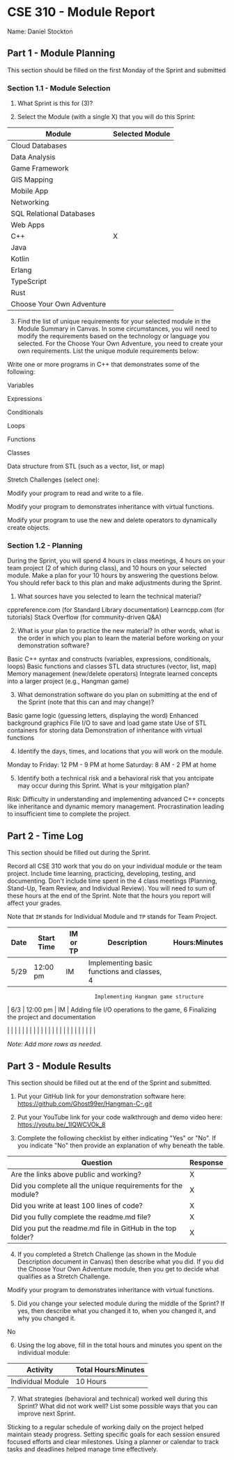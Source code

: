 # CSE 310 - Module Report

Name: Daniel Stockton

## Part 1 - Module Planning

This section should be filled on the first Monday of the Sprint and submitted

### Section 1.1 - Module Selection

1. What Sprint is this for (3)?

2. Select the Module (with a single X) that you will do this Sprint:

|Module                   |Selected Module|
|-------------------------|---------------|
|Cloud Databases          |               |
|Data Analysis            |               |
|Game Framework           |               |
|GIS Mapping              |               |
|Mobile App               |               |
|Networking               |               |
|SQL Relational Databases |               |
|Web Apps                 |               |
|C++                      |         X     |
|Java                     |               |
|Kotlin                   |               |
|Erlang                   |               |
|TypeScript               |               |
|Rust                     |               |
|Choose Your Own Adventure|               |

3. Find the list of unique requirements for your selected module in the Module Summary in Canvas.  In some circumstances, you will need to modify the requirements based on the technology or language you selected.  For the Choose Your Own Adventure, you need to create your own requirements.  List the unique module requirements below:

Write one or more programs in C++ that demonstrates some of the following:

Variables

Expressions

Conditionals

Loops

Functions

Classes

Data structure from STL (such as a vector, list, or map)

Stretch Challenges (select one):

Modify your program to read and write to a file.

Modify your program to demonstrates inheritance with virtual functions.

Modify your program to use the new and delete operators to dynamically create objects.




### Section 1.2 - Planning

During the Sprint, you will spend 4 hours in class meetings, 4 hours on your team project (2 of which during class), and 10 hours on your selected module.  Make a plan for your 10 hours by answering the questions below.  You should refer back to this plan and make adjustments during the Sprint.

1. What sources have you selected to learn the technical material?

cppreference.com (for Standard Library documentation)
Learncpp.com (for tutorials)
Stack Overflow (for community-driven Q&A)


2. What is your plan to practice the new material?  In other words, what is the order in which you plan to learn the material before working on your demonstration software?

Basic C++ syntax and constructs (variables, expressions, conditionals, loops)
Basic functions and classes
STL data structures (vector, list, map)
Memory management (new/delete operators)
Integrate learned concepts into a larger project (e.g., Hangman game)


3. What demonstration software do you plan on submitting at the end of the Sprint (note that this can and may change)?

Basic game logic (guessing letters, displaying the word)
Enhanced background graphics
File I/O to save and load game state
Use of STL containers for storing data
Demonstration of inheritance with virtual functions

4. Identify the days, times, and locations that you will work on the module.

Monday to Friday: 12 PM - 9 PM at home
Saturday: 8 AM - 2 PM at home

5. Identify both a technical risk and a behavioral risk that you antcipate may occur during this Sprint.  What is your mitgigation plan?

Risk: Difficulty in understanding and implementing advanced C++ concepts like inheritance and dynamic memory management.
Procrastination leading to insufficient time to complete the project.

## Part 2 - Time Log

This section should be filled out during the Sprint. 

Record all CSE 310 work that you do on your individual module or the team project.  Include time learning, practicing, developing, testing, and documenting.  Don't include time spent in the 4 class meetings (Planning, Stand-Up, Team Review, and Individual Review).  You will need to sum of these hours at the end of the Sprint. Note that the hours you report will affect your grades.

Note that `IM` stands for Individual Module and `TP` stands for Team Project.  

|Date      |Start Time|IM or TP|Description                                 |Hours:Minutes|
|----------|----------|--------|--------------------------------------------|-------------|
|  5/29    | 12:00 pm |  IM    | Implementing basic functions and classes,    4
                                Implementing Hangman game structure

|  6/3     | 12:00 pm |  IM    |  Adding file I/O operations to the game,    6
                                  Finalizing the project and documentation                                          

|          |          |        |                                            |             |
|          |          |        |                                            |             |
|          |          |        |                                            |             |
|          |          |        |                                            |             |

_Note: Add more rows as needed._


## Part 3 - Module Results

This section should be filled out at the end of the Sprint and submitted.

1. Put your GitHub link for your demonstration software here: https://github.com/Ghost99er/Hangman-C-.git

2. Put your YouTube link for your code walkthrough and demo video here: https://youtu.be/_1IQWCVOk_8

3. Complete the following checklist by either indicating "Yes" or "No". If you indicate "No" then provide an explanation of why beneath the table.

|Question                                                    |Response|
|------------------------------------------------------------|--------|
|Are the links above public and working?                     |   X     |
|Did you complete all the unique requirements for the module?|    X    |
|Did you write at least 100 lines of code?                   |     X   |
|Did you fully complete the readme.md file?                  |      X  |
|Did you put the readme.md file in GitHub in the top folder? |       X |

4. If you completed a Stretch Challenge (as shown in the Module Description document in Canvas) then describe what you did.  If you did the Choose Your Own Adventure module, then you get to decide what qualifies as a Stretch Challenge.

Modify your program to demonstrates inheritance with virtual functions.

5. Did you change your selected module during the middle of the Sprint?  If yes, then describe what you changed it to, when you changed it, and why you changed it.

No

6. Using the log above, fill in the total hours and minutes you spent on the individual module:

|Activity         |Total Hours:Minutes|
|-----------------|-------------------|
|Individual Module|        10 Hours   |

7. What strategies (behavioral and technical) worked well during this Sprint?  What did not work well?  List some possible ways that you can improve next Sprint.

Sticking to a regular schedule of working daily on the project helped maintain steady progress.
Setting specific goals for each session ensured focused efforts and clear milestones.
Using a planner or calendar to track tasks and deadlines helped manage time effectively.